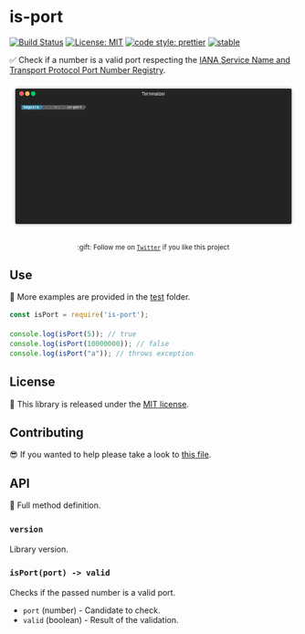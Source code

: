 # is-port

[![Build Status](https://travis-ci.org/jesusprubio/is-port.js.svg?branch=master)](https://travis-ci.org/jesusprubio/is-port)
[![License: MIT](https://img.shields.io/badge/License-MIT-yellow.svg)](https://opensource.org/licenses/MIT)
[![code style: prettier](https://img.shields.io/badge/code_style-prettier-ff69b4.svg?style=flat-square)](https://github.com/prettier/prettier)
[![stable](http://badges.github.io/stability-badges/dist/stable.svg)](http://github.com/badges/stability-badges)

:white_check_mark: Check if a number is a valid port respecting the [IANA Service Name and Transport Protocol Port Number Registry](https://www.iana.org/assignments/service-names-port-numbers/service-names-port-numbers.xhtml).

<div align="center">
	<p>
    <img src="https://raw.githubusercontent.com/jesusprubio/is-port/master/artifacts/demo.gif" alt="demo">
	</p>
	<p>
		<sub>:gift: Follow me on <a href="https://twitter.com/jesusprubio"><code>Twitter</code></a> if you like this project</sub>
	</p>
</div>

## Use

:pencil: More examples are provided in the [test](test) folder.

```javascript
const isPort = require('is-port');

console.log(isPort(5)); // true
console.log(isPort(10000000)); // false
console.log(isPort("a")); // throws exception
```

## License

:penguin: This library is released under the [MIT license](LICENSE).

## Contributing

:sunglasses: If you wanted to help please take a look to [this file](.github/CONTRIBUTING.md).

## API

:eyes: Full method definition.

### `version`

Library version.

### `isPort(port) -> valid`

Checks if the passed number is a valid port.

- `port` (number) - Candidate to check.
- `valid` (boolean) - Result of the validation.

